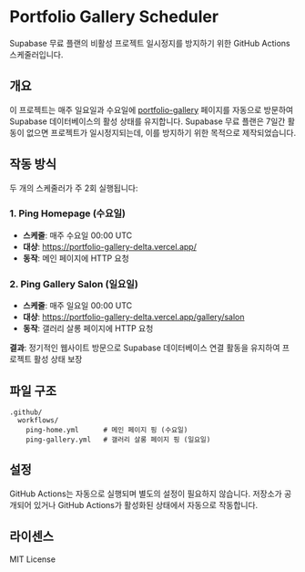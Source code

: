 # Portfolio Gallery Scheduler

Supabase 무료 플랜의 비활성 프로젝트 일시정지를 방지하기 위한 GitHub Actions 스케줄러입니다.

## 개요

이 프로젝트는 매주 일요일과 수요일에 [portfolio-gallery](https://portfolio-gallery-delta.vercel.app/) 페이지를 자동으로 방문하여 Supabase 데이터베이스의 활성 상태를 유지합니다. Supabase 무료 플랜은 7일간 활동이 없으면 프로젝트가 일시정지되는데, 이를 방지하기 위한 목적으로 제작되었습니다.

## 작동 방식

두 개의 스케줄러가 주 2회 실행됩니다:

### 1. Ping Homepage (수요일)
- **스케줄**: 매주 수요일 00:00 UTC
- **대상**: https://portfolio-gallery-delta.vercel.app/
- **동작**: 메인 페이지에 HTTP 요청

### 2. Ping Gallery Salon (일요일)  
- **스케줄**: 매주 일요일 00:00 UTC
- **대상**: https://portfolio-gallery-delta.vercel.app/gallery/salon
- **동작**: 갤러리 살롱 페이지에 HTTP 요청

**결과**: 정기적인 웹사이트 방문으로 Supabase 데이터베이스 연결 활동을 유지하여 프로젝트 활성 상태 보장

## 파일 구조

```
.github/
  workflows/
    ping-home.yml      # 메인 페이지 핑 (수요일)
    ping-gallery.yml   # 갤러리 살롱 페이지 핑 (일요일)
```

## 설정

GitHub Actions는 자동으로 실행되며 별도의 설정이 필요하지 않습니다. 저장소가 공개되어 있거나 GitHub Actions가 활성화된 상태에서 자동으로 작동합니다.

## 라이센스

MIT License